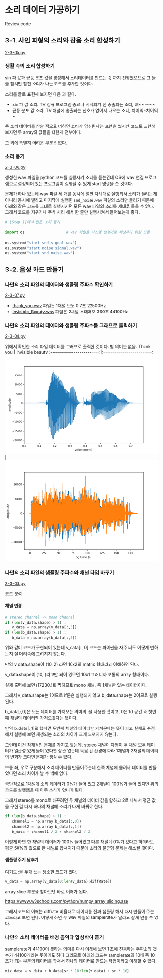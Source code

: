 # 소리 데이터 가공하기

Review code

## 3-1. 사인 파형의 소리와 잡음 소리 합성하기

[2-3-05.py](2-3-05.py)

### 생활 속의 소리 합성하기

sin 파 값과 균등 분포 값을 생성해서 소리데이터를 만드는 것 까지 진행했으므로 그 둘을 합치면 합친 소리가 나는 코드를 추가한 것이다.

소리를 글로 표현해 보자면 다음 과 같다.

- sin 파 값 소리: TV 정규 프로그램 종료나 시작되기 전 송출되는 소리, 삐~~~~~~
- 균등 분포 값 소리: TV 채널에 송출되는 신호가 없어서 나오는 소리, 치이익~치이익~

두 소리 데이터를 산술 적으로 더하면 소리가 합성된다는 표현을 썼지만 코드로 표현해 보자면 두 array의 값들을 더한게 전부이다.

그 외에 특별히 어려운 부분은 없다.

### 소리 듣기

[2-3-06.py](2-3-06.py)

생성한 wav 파일을 python 코드를 실행시켜 소리를 듣는건데 OS에 wav 연결 프로그램으로 설정되어 있는 프로그램이 실행될 수 있게 start 명령을 쓴 것이다.

문제가 하나 있는데 wav 파일 세 개를 동시에 열면 차례대로 실행되서 소리가 들리는게 아니라 동시에 열리고 마지막에 실행한 `snd_noise.wav` 파일의 소리만 들리기 때문에 아래와 같은 코드를 그대로 실행시키면 모든 wav 파일의 소리를 제대로 들을 수 없다. 그래서 코드를 지우거나 주석 처리 해서 한 줄만 실행시켜서 들어보는게 좋다.

``` python
# [Step 1]에서 만든 소리 듣기

import os                   # wav 파일을 시스템 명령어로 재생하기 위한 모듈 

os.system("start snd_signal.wav")
os.system("start noise_signal.wav")
os.system("start snd_noise.wav")
```

## 3-2. 음성 카드 만들기

### 나만의 소리 파일의 데이터와 샘플링 주파수 확인하기

[2-3-07.py](2-3-07.py)

- [thank_you.wav](thank_you.wav) 파일은 1채널 모노 0.7초 22500Hz
- [Invisible_Beauty.wav](Invisible_Beauty.wav) 파일은 2채널 스테레오 360초 44100Hz

### 나만의 소리 파일의 데이터와 샘플링 주파수를 그래프로 출력하기

[2-3-08.py](2-3-08.py)

위에서 확인한 소리 파일 데이터를 그래프로 출력한 것이다. 별 의미는 없음.
Thank you | Invisible beauty
:-------------------------:|:-------------------------:
![thank_you_grapn.png](thank_you_graph.png) | ![invisible_beauty_graph.png](invisible_beauty_graph.png)

### 나만의 소리 파일의 샘플링 주파수와 채널 타입 바꾸기

[2-3-09.py](2-3-09.py)

코드 분석

#### 채널 변경

``` python
# stereo channel -> mono channel
if (len(v_data.shape) > 1) : 
   v_data = np.array(v_data[:,0])
if (len(b_data.shape) > 1) : 
   b_data = np.array(b_data[:,0])
```

위와 같이 코드가 구현되어 있는데 v_data[:, 0] 코드는 파이썬을 자주 써도 어떻게 변하는지 잘 머리속에 그려지지 않는다.

만약 v_data.shape이 (10, 2) 라면 10x2의 matrix 형태라고 이해하면 된다.

v_data.shape이 (10, )라고만 되어 있으면 10x1 그러니까 보통의 array 형태이다.

실제 출력해 보면 (17230,)로 찍히므로 mono 채널, 즉 1채널만 있는 데이터이다.

그래서 v_data.shape는 1이므로 if문은 실행되지 않고 b_data.shape는 2이므로 실행된다.

b_data[:,0]은 모든 데이터를 가져오는 의미의 :을 사용한 것이고, 0은 1d 공간 즉 첫번째 채널의 데이터만 가져오겠다는 뜻이다.

만약 b_data[:,1]로 했다면 두번째 채널의 데이터만 가져온다는 뜻이 되고 실제로 수정해서 실행해 보면 재생되는 소리의 차이가 크게 느껴지지 않는다.

그런데 이건 잠재적인 문제를 가지고 있는데, stereo 채널이 다행이 두 채널 모두 데이터가 일관성 있게 들어 있다면 상관 없는데 녹음 된 환경에 따라 1채널과 2채널의 데이터의 변화가 크다면 문제가 생길 수 있다.

보통 좌, 우로 구분해서 소리 데이터를 만들어주는데 한쪽 채널에 쏠려서 데이터를 만들었다면 소리 차이가 날 수 밖에 없다.

극단적으로 1채널에 소리 데이터가 0%가 들어 있고 2채널이 100%가 들어 있다면 위의 코드를 실행했을 때 아무 소리가 안나게 된다.

그래서 stereo를 mono로 바꾸려면 두 채널의 데이터 값을 합하고 2로 나눠서 평균 값을 구한 걸 다시 하나의 채널에 소리가 나게 바꿔야 한다.

``` python
if (len(b_data.shape) > 1) :
   channel1 = np.array(b_data[:,0])
   channel2 = np.array(b_data[:,1])
   b_data = channel1 / 2 + channel2 / 2
```

이렇게 하면 한 채널의 데이터가 100% 들어있고 다른 채널이 0%가 있다고 하더라도 평균 50%의 값으로 한 채널로 합쳐지기 때문에 소리의 불균형 문제는 해소될 것이다.

#### 샘플링 주기 낮추기

여기도 :을 두개 쓰는 생소한 코드가 있다.

``` python
v_data = np.array(v_data[0:len(v_data):diffRate])
```

array slice 부분을 찾아보면 바로 이해가 된다.

https://www.w3schools.com/python/numpy_array_slicing.asp

그래서 코드의 이해는 diffrate 비율대로 데이터를 진짜 샘플링 해서 다시 만들어 주는 코드라고 보면 된다. 이렇게 하면 두 wav 파일의 samplerate가 달라도 같게 만들 수 있다.

### 나만의 소리 데이터를 배경 음악과 합성하여 듣기

samplerate가 44100이 뜻하는 의미를 다시 이해해 보면 1 초에 진동하는 주파소의 갯수가 44100개라는 뜻이기도 하다 그러므로 아래의 코드는 samplerate의 10배 즉 10초가 되는 부분의 데이터를 합쳐서 하나의 데이터로 만드는 작업이라고 이해할 수 있다.

``` python
mix_data = v_data + b_data[sr * 10:len(v_data) + sr * 10]
```
